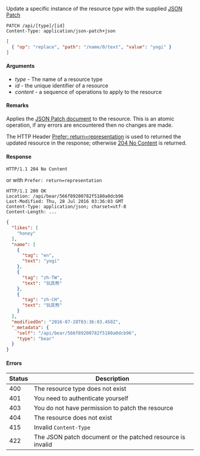 Update a specific instance of the resource *type* with the supplied [JSON Patch](https://tools.ietf.org/html/rfc6902)

````HTTP
PATCH /api/[type]/[id]
Content-Type: application/json-patch+json
````

````json
[
  { "op": "replace", "path": "/name/0/text", "value": "yogi" }
]
````

#### Arguments

- *type* - The name of a resource type
- *id* - the unique identifier of a resource
- *content* - a sequence of operations to apply to the resource

#### Remarks

Applies the [JSON Patch document](https://tools.ietf.org/html/rfc6902) to the resource.  This is an atomic operation, if any errors are encountered then no changes are made.

The HTTP Header [Prefer: return=representation](https://tools.ietf.org/html/rfc7240) is used to returned the updated resource in the response; otherwise [204 No Content](https://www.w3.org/Protocols/rfc2616/rfc2616-sec10.html#sec10.2.5) is returned.

#### Response

````HTTP
HTTP/1.1 204 No Content
````

or with `Prefer: return=representation`

````HTTP
HTTP/1.1 200 OK
Location: /api/bear/566f89200782f5180a0dcb96
Last-Modified: Thu, 28 Jul 2016 03:36:03 GMT
Content-Type: application/json; charset=utf-8
Content-Length: ...
````

````json
{
  "likes": [
    "honey"
  ],
  "name": [
    {
      "tag": "en",
      "text": "yogi"
    },
    {
      "tag": "zh-TW",
      "text": "玩具熊"
    },
    {
      "tag": "zh-CH",
      "text": "玩具熊"
    }
  ],
  "modifiedOn": "2016-07-28T03:36:03.450Z",
  "_metadata": {
    "self": "/api/bear/566f89200782f5180a0dcb96",
    "type": "bear"
  }
}
````

#### Errors

Status | Description
------ | -----------
400 | The resource type does not exist
401 | You need to authenticate yourself
403 | You do not have permission to patch the resource
404 | The resource does not exist
415 | Invalid `Content-Type`
422 | The JSON patch document or the patched resource is invalid

